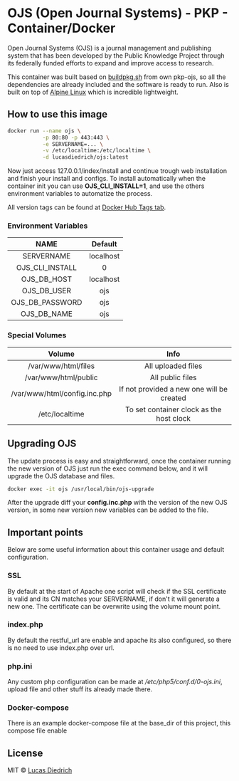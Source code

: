 # OJS (Open Journal Systems) - PKP - Container/Docker

Open Journal Systems (OJS) is a journal management and publishing system that has been developed by the Public Knowledge Project through its federally funded efforts to expand and improve access to research.

This container was built based on [buildpkg.sh](https://github.com/pkp/ojs/blob/ojs-3_1_0-1/tools/buildpkg.sh) from own pkp-ojs, so all the dependencies are already included and the software is ready to run. Also is built on top of [Alpine Linux](https://alpinelinux.org/) which is incredible lightweight.

## How to use this image

```bash
docker run --name ojs \
           -p 80:80 -p 443:443 \
           -e SERVERNAME=... \
           -v /etc/localtime:/etc/localtime \
           -d lucasdiedrich/ojs:latest
```

Now just access 127.0.0.1/index/install and continue trough web installation and finish your install and configs. To install automatically when the container init you can use **OJS_CLI_INSTALL=1**, and use the others environment variables to automatize the process.

All version tags can be found at [Docker Hub Tags tab](https://hub.docker.com/r/lucasdiedrich/ojs/tags/).

### Environment Variables

|  NAME  | Default |
|:------:|:-------:|
|   SERVERNAME  |   localhost   |
| OJS_CLI_INSTALL |  0   |
|   OJS_DB_HOST  |   localhost    |
|   OJS_DB_USER  |   ojs   |
|   OJS_DB_PASSWORD  |   ojs   |
|   OJS_DB_NAME  |   ojs   |

### Special Volumes

|  Volume  | Info |
|:------:|:-------:|
| /var/www/html/files  | All uploaded files |
| /var/www/html/public | All public files |
| /var/www/html/config.inc.php  | If not provided a new one will be created |
| /etc/localtime  | To set container clock as the host clock |

## Upgrading OJS

The update process is easy and straightforward, once the container running the new version of OJS just run the exec command below, and it will upgrade the OJS database and files.

```bash
docker exec -it ojs /usr/local/bin/ojs-upgrade
```

After the upgrade diff your **config.inc.php** with the version of the new OJS version, in some new version new variables can be added to the file.

## Important points

Below are some useful information about this container usage and default configuration.

### SSL

By default at the start of Apache one script will check if the SSL certificate is valid and its CN matches your SERVERNAME, if don't it will generate a new one. The certificate can be overwrite using the volume mount point.

### index.php

By default the restful_url are enable and apache its also configured, so there is no need to use index.php over url.

### php.ini

Any custom php configuration can be made at */etc/php5/conf.d/0-ojs.ini*, upload file and other stuff its already made there.

### Docker-compose

There is an example docker-compose file at the base_dir of this project, this compose file enable 

## License

MIT © [Lucas Diedrich](https://github.com/lucasdiedrich)
